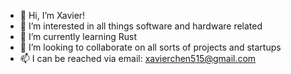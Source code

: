 - 👋 Hi, I’m Xavier!
- 👀 I’m interested in all things software and hardware related
- 🌱 I’m currently learning Rust
- 💞️ I’m looking to collaborate on all sorts of projects and startups
- 📫 I can be reached via email: xavierchen515@gmail.com

<!---
xavchen515/xavchen515 is a ✨ special ✨ repository because its `README.md` (this file) appears on your GitHub profile.
You can click the Preview link to take a look at your changes.
--->
